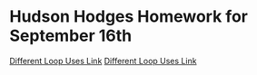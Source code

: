 # Hudson Hodges Homework for September 16th
[Different Loop Uses Link](file:///C:/Users/hudso/OneDrive/Desktop/Class2210/September%2015/Sept15.html)
<a href="file:///C:/Users/hudso/OneDrive/Desktop/Class2210/September%2015/Sept15.html">Different Loop Uses Link
